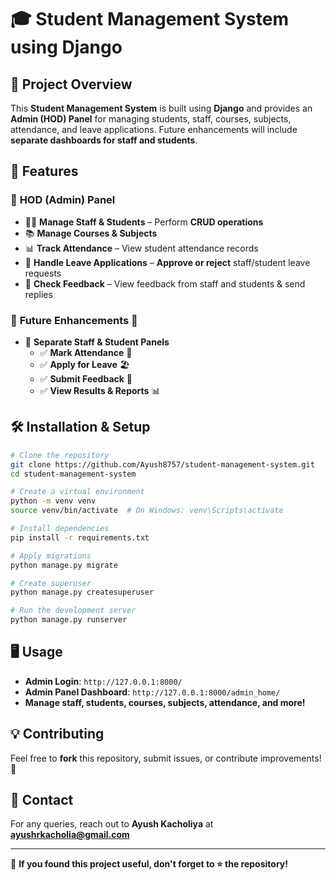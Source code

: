 # 🎓 Student Management System using Django

## 🚀 Project Overview
This **Student Management System** is built using **Django** and provides an **Admin (HOD) Panel** for managing students, staff, courses, subjects, attendance, and leave applications. Future enhancements will include **separate dashboards for staff and students**.

## 📌 Features
### 🔹 **HOD (Admin) Panel**
- 👨‍💼 **Manage Staff & Students** – Perform **CRUD operations**
- 📚 **Manage Courses & Subjects**
- 📊 **Track Attendance** – View student attendance records
- 📩 **Handle Leave Applications** – **Approve or reject** staff/student leave requests
- 💬 **Check Feedback** – View feedback from staff and students & send replies

### 🔹 **Future Enhancements** 🚀
- 🏫 **Separate Staff & Student Panels**
  - ✅ **Mark Attendance** 📝
  - ✅ **Apply for Leave** 🏖️
  - ✅ **Submit Feedback** 💬
  - ✅ **View Results & Reports** 📊

## 🛠️ Installation & Setup
```bash
# Clone the repository
git clone https://github.com/Ayush8757/student-management-system.git
cd student-management-system

# Create a virtual environment
python -m venv venv
source venv/bin/activate  # On Windows: venv\Scripts\activate

# Install dependencies
pip install -r requirements.txt

# Apply migrations
python manage.py migrate

# Create superuser
python manage.py createsuperuser

# Run the development server
python manage.py runserver
```

## 🖥️ Usage
- **Admin Login**: `http://127.0.0.1:8000/`
- **Admin Panel Dashboard**: `http://127.0.0.1:8000/admin_home/`
- **Manage staff, students, courses, subjects, attendance, and more!**


## 💡 Contributing
Feel free to **fork** this repository, submit issues, or contribute improvements! 🚀

## 📩 Contact
For any queries, reach out to **Ayush Kacholiya** at **ayushrkacholia@gmail.com**

---
🌟 **If you found this project useful, don't forget to ⭐ the repository!**

